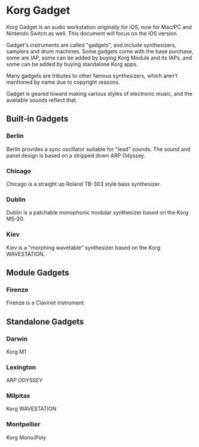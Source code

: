 # Korg Gadget

Korg Gadget is an audio workstation originally for iOS, now for Mac/PC and Nintendo Switch as well.
This document will focus on the iOS version.

Gadget's instruments are called "gadgets", and include synthesizers, samplers and drum machines.
Some gadgets come with the base purchase, some are IAP, some can be added by buying Korg Module
and its IAPs, and some can be added by buying standalone Korg apps.

Many gadgets are tributes to other famous synthesizers, which aren't mentioned by name due to
copyright reasons.

Gadget is geared toward making various styles of electronic music, and the available sounds
reflect that.

## Built-in Gadgets

### Berlin

Berlin provides a sync oscillator suitable for "lead" sounds. The sound and panel design is
based on a stripped down ARP Odyssey.

### Chicago

Chicago is a straight up Roland TB-303 style bass synthesizer.

### Dublin

Dublin is a patchable monophonic modular synthesizer based on the Korg MS-20.

### Kiev

Kiev is a "morphing wavetable" synthesizer based on the Korg WAVESTATION.

## Module Gadgets

### Firenze

Firenze is a Clavinet instrument.

## Standalone Gadgets

### Darwin

Korg M1

### Lexington

ARP ODYSSEY

### Milpitas

Korg WAVESTATION

### Montpellier

Korg Mono/Poly